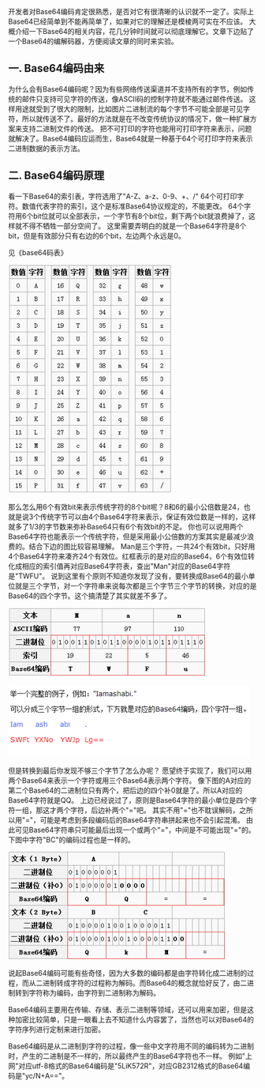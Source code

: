 开发者对Base64编码肯定很熟悉，是否对它有很清晰的认识就不一定了。实际上Base64已经简单到不能再简单了，如果对它的理解还是模棱两可实在不应该。 大概介绍一下Base64的相关内容，花几分钟时间就可以彻底理解它。文章下边贴了一个Base64的编解码器，方便阅读文章的同时来实验。

## 一. Base64编码由来
为什么会有Base64编码呢？因为有些网络传送渠道并不支持所有的字节，例如传统的邮件只支持可见字符的传送，像ASCII码的控制字符就不能通过邮件传送。 这样用途就受到了很大的限制，比如图片二进制流的每个字节不可能全部是可见字符，所以就传送不了。最好的方法就是在不改变传统协议的情况下，做一种扩展方案来支持二进制文件的传送。 把不可打印的字符也能用可打印字符来表示，问题就解决了。Base64编码应运而生，Base64就是一种基于64个可打印字符来表示二进制数据的表示方法。

## 二. Base64编码原理
看一下Base64的索引表，字符选用了"A-Z、a-z、0-9、+、/" 64个可打印字符。数值代表字符的索引，这个是标准Base64协议规定的，不能更改。 64个字符用6个bit位就可以全部表示，一个字节有8个bit位，剩下两个bit就浪费掉了，这样就不得不牺牲一部分空间了。 这里需要弄明白的就是一个Base64字符是8个bit，但是有效部分只有右边的6个bit，左边两个永远是0。

见《base64码表》

![](..\images\Base64码表.png)

那么怎么用6个有效bit来表示传统字符的8个bit呢？8和6的最小公倍数是24，也就是说3个传统字节可以由4个Base64字符来表示，保证有效位数是一样的，这样就多了1/3的字节数来弥补Base64只有6个有效bit的不足。 你也可以说用两个Base64字符也能表示一个传统字符，但是采用最小公倍数的方案其实是最减少浪费的。结合下边的图比较容易理解。 Man是三个字符，一共24个有效bit，只好用4个Base64字符来凑齐24个有效位。红框表示的是对应的Base64，6个有效位转化成相应的索引值再对应Base64字符表，查出"Man"对应的Base64字符是"TWFU"。 说到这里有个原则不知道你发现了没有，要转换成Base64的最小单位就是三个字节，对一个字符串来说每次都是三个字节三个字节的转换，对应的是Base64的四个字节。这个搞清楚了其实就差不多了。

![](..\images\Base64转换.png)

![](..\images\Base64转换2.png)

但是转换到最后你发现不够三个字节了怎么办呢？ 愿望终于实现了，我们可以用两个Base64来表示一个字符或用三个Base64表示两个字符。 像下图的A对应的第二个Base64的二进制位只有两个，把后边的四个补0就是了。所以A对应的Base64字符就是QQ。 上边已经说过了，原则是Base64字符的最小单位是四个字符一组，那这才两个字符，后边补两个"="吧。 其实不用"="也不耽误解码，之所以用"="，可能是考虑到多段编码后的Base64字符串拼起来也不会引起混淆。 由此可见Base64字符串只可能最后出现一个或两个"="，中间是不可能出现"="的。下图中字符"BC"的编码过程也是一样的。

![](..\images\Base64转换3.png)

说起Base64编码可能有些奇怪，因为大多数的编码都是由字符转化成二进制的过程，而从二进制转成字符的过程称为解码。而Base64的概念就恰好反了，由二进制转到字符称为编码，由字符到二进制称为解码。

Base64编码主要用在传输、存储、表示二进制等领域，还可以用来加密，但是这种加密比较简单，只是一眼看上去不知道什么内容罢了，当然也可以对Base64的字符序列进行定制来进行加密。

Base64编码是从二进制到字符的过程，像一些中文字符用不同的编码转为二进制时，产生的二进制是不一样的，所以最终产生的Base64字符也不一样。 例如"上网"对应utf-8格式的Base64编码是"5LiK572R"，对应GB2312格式的Base64编码是"yc/N+A=="。